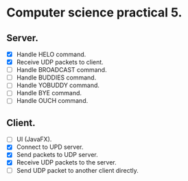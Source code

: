 # Computer science practical 5.

## Server.
 - [x] Handle HELO command.
 - [x] Receive UDP packets to client.
 - [ ] Handle BROADCAST command.
 - [ ] Handle BUDDIES command. 
 - [ ] Handle YOBUDDY command.
 - [ ] Handle BYE command.
 - [ ] Handle OUCH command.

## Client.
 - [ ] UI (JavaFX).
 - [x] Connect to UPD server.
 - [x] Send packets to UDP server.
 - [x] Receive UDP packets to the server.
 - [ ] Send UDP packet to another client directly.
